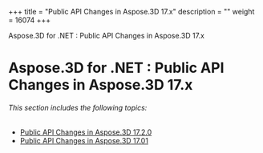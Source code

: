+++
title = "Public API Changes in Aspose.3D 17.x" 
description = "" 
weight = 16074 
+++

Aspose.3D for .NET : Public API Changes in Aspose.3D 17.x  

# Aspose.3D for .NET : Public API Changes in Aspose.3D 17.x


###### This section includes the following topics:

*   [Public API Changes in Aspose.3D 17.2.0](https://docs2.aspose.com/3d/net/developerguide/knowledgebase/migratingfromearlierversionsofaspose3d/publicapichangesinaspose3d17x/public+api+changes+in+aspose.3d+17.2.0)
*   [Public API Changes in Aspose.3D 17.01](https://docs2.aspose.com/3d/net/developerguide/knowledgebase/migratingfromearlierversionsofaspose3d/publicapichangesinaspose3d17x/public+api+changes+in+aspose.3d+17.01)

